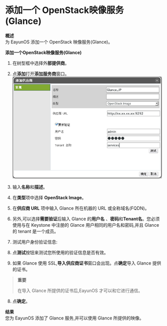 # 添加一个 OpenStack映像服务 (Glance)

**概述**<br/>
为 EayunOS 添加一个 OpenStack 映像服务(Glance)。

**添加一个OpenStack映像服务(Glance)**

1. 在树型框中选择外**部提供商**。

2. 点**添加**打开**添加服务商**窗口。
![The Add Provider Window Glance](../images/External_Providers_the_add_provider_window_glance.png)

3. 输入**名称**和**描述**。

4. 在**类型**项中选择 **OpenStack Image**。

5. 在**供应商 URL** 项中输入 Glance 所在机器的 URL 或全称域名(FQDN)。

6. 另外,可以选择**需要验证**后输入 Glance 的**用户名** 、**密码**和**Tenant名**。您必须使用与在 Keystone 中注册的 Glance 用户相同的用户名和密码,并且 Glance 的 tenant 是一个成员。

7. 测试用户身份验证信息:

  1. 点**测试**按钮来测试您所使用的验证信息是否有效。

  2. 如果 Glance 使用 SSL,**导入供应商证书**窗口会出现。点**确定**导入 Glance 提供的证书。

  > **重要**
  >
  > 在导入 Glance 所提供的证书后,EayunOS 才可以和它进行通信。

8. 点**确定**。

**结果**<br/>
您为 EayunOS 添加了 Glance 服务,并可以使用 Glance 所提供的映像。
